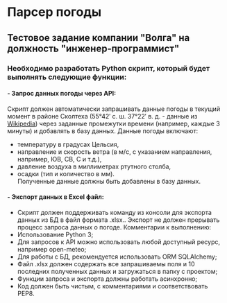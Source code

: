 # Парсер погоды

## Тестовое задание компании "Волга" на должность "инженер-программист"

### Необходимо разработать Python скрипт, который будет выполнять следующие функции:
#### - Запрос данных погоды через API:
Скрипт должен автоматически запрашивать данные погоды в текущий момент в районе Сколтеха (55°42′ с. ш. 37°22′ в. д. - данные из [Wikipedia](https://ru.wikipedia.org/wiki/)) через заданные промежутки времени (например, каждые 3 минуты) и добавлять в базу данных.
Данные погоды включают: 
- температуру в градусах Цельсия,
- направление и скорость ветра (в м/с, с указанием направления, например, ЮВ, СВ, С и т.д.),
- давление воздуха в миллиметрах ртутного столба,
- осадки (тип и количество в мм). <br>
Полученные данные должны быть добавлены в базу данных.

#### - Экспорт данных в Excel файл:
- Скрипт должен поддерживать команду из консоли для экспорта данных из БД в файл формата .xlsx.. Экспорт не должен прерывать процесс запроса данных о погоде.
Комментарии к выполнению:
- Использование Python 3;
- Для запросов к API можно использовать любой доступный ресурс, например open-meteo;
- Для работы с БД, рекомендуется использовать ORM SQLAlchemy;
- Файл .xlsx должен содержать все запрашиваемы поля и 10 последних полученных данных и загружаться в папку с проектом;
- Функции запроса и экспорта должны работать асинхронно; 
- Код должен быть чистым, с комментариями и соответствовать PEP8.
<br>
